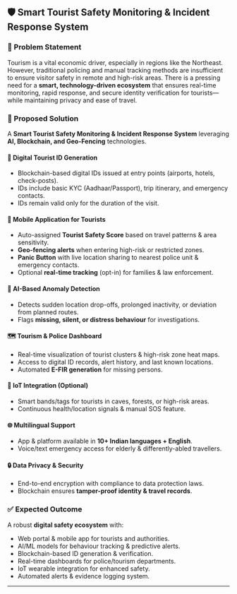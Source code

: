 ## 🛡️ Smart Tourist Safety Monitoring & Incident Response System

### 📌 Problem Statement

Tourism is a vital economic driver, especially in regions like the Northeast. However, traditional policing and manual tracking methods are insufficient to ensure visitor safety in remote and high-risk areas. There is a pressing need for a **smart, technology-driven ecosystem** that ensures real-time monitoring, rapid response, and secure identity verification for tourists—while maintaining privacy and ease of travel.

### 🎯 Proposed Solution

A **Smart Tourist Safety Monitoring & Incident Response System** leveraging **AI, Blockchain, and Geo-Fencing** technologies.

#### 🔐 Digital Tourist ID Generation

* Blockchain-based digital IDs issued at entry points (airports, hotels, check-posts).
* IDs include basic KYC (Aadhaar/Passport), trip itinerary, and emergency contacts.
* IDs remain valid only for the duration of the visit.

#### 📱 Mobile Application for Tourists

* Auto-assigned **Tourist Safety Score** based on travel patterns & area sensitivity.
* **Geo-fencing alerts** when entering high-risk or restricted zones.
* **Panic Button** with live location sharing to nearest police unit & emergency contacts.
* Optional **real-time tracking** (opt-in) for families & law enforcement.

#### 🤖 AI-Based Anomaly Detection

* Detects sudden location drop-offs, prolonged inactivity, or deviation from planned routes.
* Flags **missing, silent, or distress behaviour** for investigations.

#### 🗺️ Tourism & Police Dashboard

* Real-time visualization of tourist clusters & high-risk zone heat maps.
* Access to digital ID records, alert history, and last known locations.
* Automated **E-FIR generation** for missing persons.

#### 📡 IoT Integration (Optional)

* Smart bands/tags for tourists in caves, forests, or high-risk areas.
* Continuous health/location signals & manual SOS feature.

#### 🌐 Multilingual Support

* App & platform available in **10+ Indian languages + English**.
* Voice/text emergency access for elderly & differently-abled travellers.

#### 🔒 Data Privacy & Security

* End-to-end encryption with compliance to data protection laws.
* Blockchain ensures **tamper-proof identity & travel records**.

### ✅ Expected Outcome

A robust **digital safety ecosystem** with:

* Web portal & mobile app for tourists and authorities.
* AI/ML models for behaviour tracking & predictive alerts.
* Blockchain-based ID generation & verification.
* Real-time dashboards for police/tourism departments.
* IoT wearable integration for enhanced safety.
* Automated alerts & evidence logging system.

---
